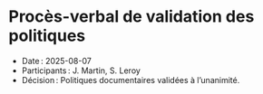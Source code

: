 # Procès-verbal de validation des politiques

- Date : 2025-08-07
- Participants : J. Martin, S. Leroy
- Décision : Politiques documentaires validées à l’unanimité.